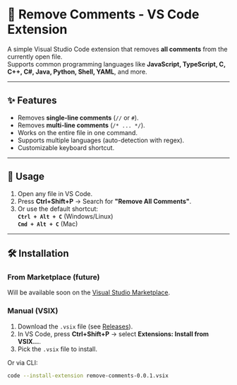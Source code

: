 # 🧹 Remove Comments - VS Code Extension

A simple Visual Studio Code extension that removes **all comments** from the currently open file.  
Supports common programming languages like **JavaScript, TypeScript, C, C++, C#, Java, Python, Shell, YAML**, and more.

---

## ✨ Features

- Removes **single-line comments** (`//` or `#`).
- Removes **multi-line comments** (`/* ... */`).
- Works on the entire file in one command.
- Supports multiple languages (auto-detection with regex).
- Customizable keyboard shortcut.

---

## 🚀 Usage

1. Open any file in VS Code.
2. Press **Ctrl+Shift+P** → Search for **"Remove All Comments"**.
3. Or use the default shortcut:  
   **`Ctrl + Alt + C`** (Windows/Linux)  
   **`Cmd + Alt + C`** (Mac)

---

## 🛠 Installation

### From Marketplace (future)
Will be available soon on the [Visual Studio Marketplace](https://marketplace.visualstudio.com/).

### Manual (VSIX)
1. Download the `.vsix` file (see [Releases](https://github.com/brili99/clean-code/releases)).
2. In VS Code, press **Ctrl+Shift+P** → select **Extensions: Install from VSIX…**.
3. Pick the `.vsix` file to install.

Or via CLI:

```bash
code --install-extension remove-comments-0.0.1.vsix
